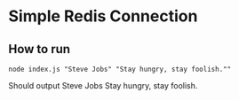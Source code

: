 # Simple Redis Connection

## How to run
`node index.js "Steve Jobs" "Stay hungry, stay foolish.""`

Should output
Steve Jobs Stay hungry, stay foolish.
